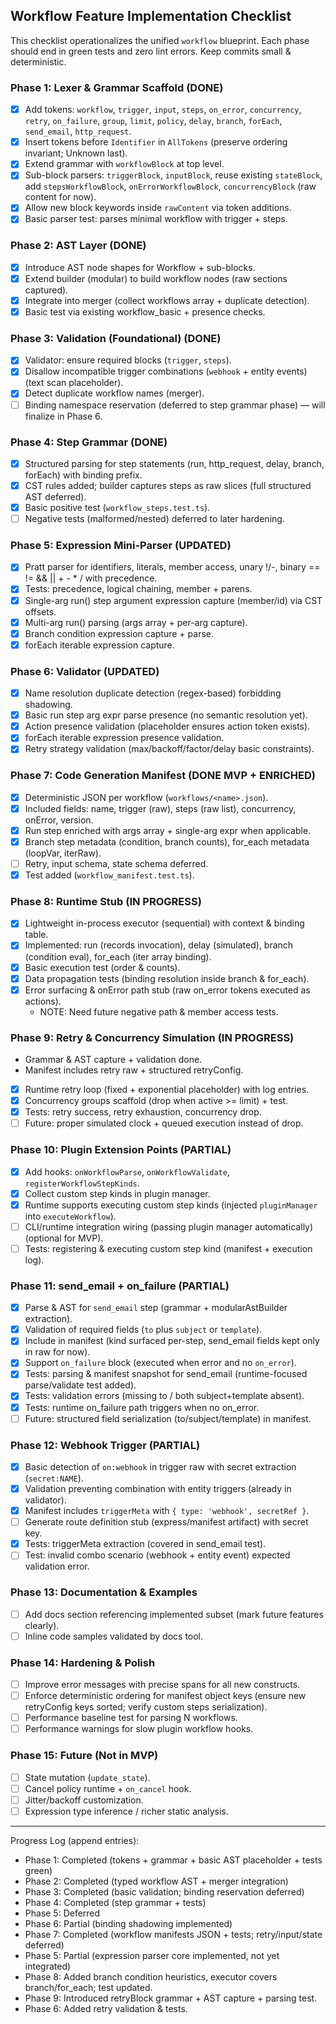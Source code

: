 ## Workflow Feature Implementation Checklist

This checklist operationalizes the unified `workflow` blueprint. Each phase should end in green tests and zero lint errors. Keep commits small & deterministic.

### Phase 1: Lexer & Grammar Scaffold (DONE)
- [x] Add tokens: `workflow`, `trigger`, `input`, `steps`, `on_error`, `concurrency`, `retry`, `on_failure`, `group`, `limit`, `policy`, `delay`, `branch`, `forEach`, `send_email`, `http_request`.
- [x] Insert tokens before `Identifier` in `AllTokens` (preserve ordering invariant; Unknown last).
- [x] Extend grammar with `workflowBlock` at top level.
- [x] Sub-block parsers: `triggerBlock`, `inputBlock`, reuse existing `stateBlock`, add `stepsWorkflowBlock`, `onErrorWorkflowBlock`, `concurrencyBlock` (raw content for now).
- [x] Allow new block keywords inside `rawContent` via token additions.
- [x] Basic parser test: parses minimal workflow with trigger + steps.

### Phase 2: AST Layer (DONE)
- [x] Introduce AST node shapes for Workflow + sub-blocks.
- [x] Extend builder (modular) to build workflow nodes (raw sections captured).
- [x] Integrate into merger (collect workflows array + duplicate detection).
- [x] Basic test via existing workflow_basic + presence checks.

### Phase 3: Validation (Foundational) (DONE)
- [x] Validator: ensure required blocks (`trigger`, `steps`).
- [x] Disallow incompatible trigger combinations (`webhook` + entity events) (text scan placeholder).
- [x] Detect duplicate workflow names (merger).
- [ ] Binding namespace reservation (deferred to step grammar phase) — will finalize in Phase 6.

### Phase 4: Step Grammar (DONE)
- [x] Structured parsing for step statements (run, http_request, delay, branch, forEach) with binding prefix.
- [x] CST rules added; builder captures steps as raw slices (full structured AST deferred).
- [x] Basic positive test (`workflow_steps.test.ts`).
- [ ] Negative tests (malformed/nested) deferred to later hardening.

### Phase 5: Expression Mini-Parser (UPDATED)
- [x] Pratt parser for identifiers, literals, member access, unary !/-, binary == != && || + - * / with precedence.
- [x] Tests: precedence, logical chaining, member + parens.
- [x] Single-arg run() step argument expression capture (member/id) via CST offsets.
- [x] Multi-arg run() parsing (args array + per-arg capture).
- [x] Branch condition expression capture + parse.
- [x] forEach iterable expression capture.

### Phase 6: Validator (UPDATED)
- [x] Name resolution duplicate detection (regex-based) forbidding shadowing.
- [x] Basic run step arg expr parse presence (no semantic resolution yet).
- [x] Action presence validation (placeholder ensures action token exists).
- [x] forEach iterable expression presence validation.
- [x] Retry strategy validation (max/backoff/factor/delay basic constraints).

### Phase 7: Code Generation Manifest (DONE MVP + ENRICHED)
- [x] Deterministic JSON per workflow (`workflows/<name>.json`).
- [x] Included fields: name, trigger (raw), steps (raw list), concurrency, onError, version.
- [x] Run step enriched with args array + single-arg expr when applicable.
- [x] Branch step metadata (condition, branch counts), for_each metadata (loopVar, iterRaw).
- [ ] Retry, input schema, state schema deferred.
- [x] Test added (`workflow_manifest.test.ts`).

### Phase 8: Runtime Stub (IN PROGRESS)
- [x] Lightweight in-process executor (sequential) with context & binding table.
- [x] Implemented: run (records invocation), delay (simulated), branch (condition eval), for_each (iter array binding).
- [x] Basic execution test (order & counts).
- [x] Data propagation tests (binding resolution inside branch & for_each).
- [x] Error surfacing & onError path stub (raw on_error tokens executed as actions).
	- NOTE: Need future negative path & member access tests.

### Phase 9: Retry & Concurrency Simulation (IN PROGRESS)
 - Grammar & AST capture + validation done.
 - Manifest includes retry raw + structured retryConfig.
 - [x] Runtime retry loop (fixed + exponential placeholder) with log entries.
 - [x] Concurrency groups scaffold (drop when active >= limit) + test.
 - [x] Tests: retry success, retry exhaustion, concurrency drop.
 - [ ] Future: proper simulated clock + queued execution instead of drop.

### Phase 10: Plugin Extension Points (PARTIAL)
- [x] Add hooks: `onWorkflowParse`, `onWorkflowValidate`, `registerWorkflowStepKinds`.
- [x] Collect custom step kinds in plugin manager.
- [x] Runtime supports executing custom step kinds (injected `pluginManager` into `executeWorkflow`).
- [ ] CLI/runtime integration wiring (passing plugin manager automatically) (optional for MVP).
- [ ] Tests: registering & executing custom step kind (manifest + execution log).

### Phase 11: send_email + on_failure (PARTIAL)
- [x] Parse & AST for `send_email` step (grammar + modularAstBuilder extraction).
- [x] Validation of required fields (`to` plus `subject` or `template`).
- [x] Include in manifest (kind surfaced per-step, send_email fields kept only in raw for now).
- [x] Support `on_failure` block (executed when error and no `on_error`).
- [x] Tests: parsing & manifest snapshot for send_email (runtime-focused parse/validate test added).
- [x] Tests: validation errors (missing to / both subject+template absent).
- [x] Tests: runtime on_failure path triggers when no on_error.
- [ ] Future: structured field serialization (to/subject/template) in manifest.

### Phase 12: Webhook Trigger (PARTIAL)
- [x] Basic detection of `on:webhook` in trigger raw with secret extraction (`secret:NAME`).
- [x] Validation preventing combination with entity triggers (already in validator).
- [x] Manifest includes `triggerMeta` with `{ type: 'webhook', secretRef }`.
- [ ] Generate route definition stub (express/manifest artifact) with secret key.
- [x] Tests: triggerMeta extraction (covered in send_email test).
- [ ] Test: invalid combo scenario (webhook + entity event) expected validation error.

### Phase 13: Documentation & Examples
- [ ] Add docs section referencing implemented subset (mark future features clearly).
- [ ] Inline code samples validated by docs tool.

### Phase 14: Hardening & Polish
- [ ] Improve error messages with precise spans for all new constructs.
- [ ] Enforce deterministic ordering for manifest object keys (ensure new retryConfig keys sorted; verify custom steps serialization).
- [ ] Performance baseline test for parsing N workflows.
- [ ] Performance warnings for slow plugin workflow hooks.

### Phase 15: Future (Not in MVP)
- [ ] State mutation (`update_state`).
- [ ] Cancel policy runtime + `on_cancel` hook.
- [ ] Jitter/backoff customization.
- [ ] Expression type inference / richer static analysis.

---
Progress Log (append entries):
- Phase 1: Completed (tokens + grammar + basic AST placeholder + tests green)
- Phase 2: Completed (typed workflow AST + merger integration)
- Phase 3: Completed (basic validation; binding reservation deferred)
- Phase 4: Completed (step grammar + tests)
- Phase 5: Deferred
- Phase 6: Partial (binding shadowing implemented)
- Phase 7: Completed (workflow manifests JSON + tests; retry/input/state deferred)
- Phase 5: Partial (expression parser core implemented, not yet integrated)
- Phase 8: Added branch condition heuristics, executor covers branch/for_each; test updated.
- Phase 9: Introduced retryBlock grammar + AST capture + parsing test.
- Phase 6: Added retry validation & tests.
